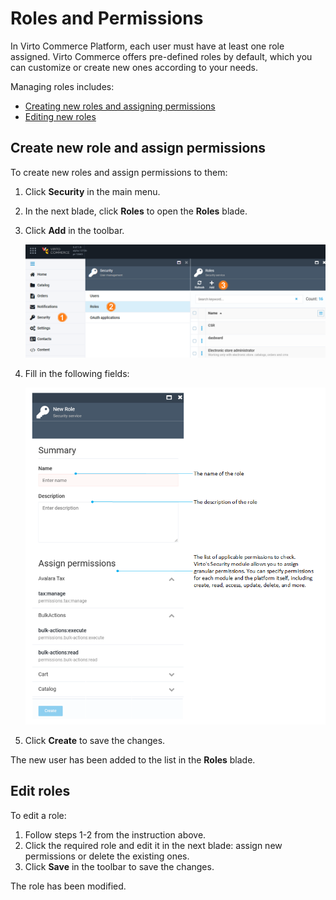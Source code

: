 ﻿# Roles and Permissions

In Virto Commerce Platform, each user must have at least one role assigned. Virto Commerce offers pre-defined roles by default, which you can customize or create new ones according to your needs.

Managing roles includes:

* [Creating new roles and assigning permissions](roles-and-permissions.md#create-new-role)
* [Editing new roles](roles-and-permissions.md#edit-roles)

## Create new role and assign permissions

To create new roles and assign permissions to them:

1. Click **Security** in the main menu.
1. In the next blade, click **Roles** to open the **Roles** blade.
1. Click **Add** in the toolbar.

	![Path](media/roles-path.png)

1. Fill in the following fields:

	![New user](media/new-role-fields.png)

1. Click **Create** to save the changes.

The new user has been added to the list in the **Roles** blade.

## Edit roles

To edit a role:

1. Follow steps 1-2 from the instruction above.
1. Click the required role and edit it in the next blade: assign new permissions or delete the existing ones.
1. Click **Save** in the toolbar to save the changes.

The role has been modified.
